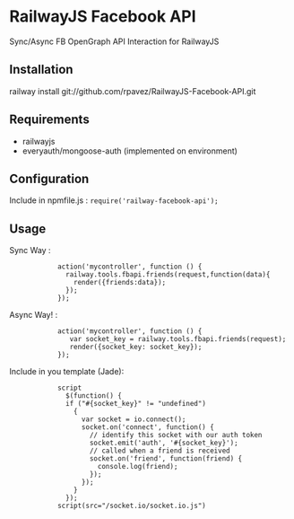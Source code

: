 RailwayJS Facebook API
======================
Sync/Async FB OpenGraph API Interaction for RailwayJS


Installation
------------
railway install git://github.com/rpavez/RailwayJS-Facebook-API.git
    
Requirements
------------

* railwayjs
* everyauth/mongoose-auth (implemented on environment)
    
Configuration
-------------
Include in npmfile.js :
`require('railway-facebook-api');`

Usage
-----

Sync Way :

				action('mycontroller', function () {
				  railway.tools.fbapi.friends(request,function(data){
				    render({friends:data});
				  });
				});


Async Way! :

				action('mycontroller', function () {
				   var socket_key = railway.tools.fbapi.friends(request);
				   render({socket_key: socket_key});
				});

  
  
 Include in you template (Jade):

				script
				  $(function() {
				  if ("#{socket_key}" != "undefined")
				    {
				      var socket = io.connect();
				      socket.on('connect', function() {
				        // identify this socket with our auth token
				        socket.emit('auth', '#{socket_key}');
				        // called when a friend is received
				        socket.on('friend', function(friend) {
				          console.log(friend);
				        });
				      });
				    }
				  });
				script(src="/socket.io/socket.io.js")